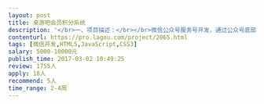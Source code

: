 ```yaml
---                
layout: post       
title: 桌游吧会员积分系统           
description: '</br>一、项目描述：</br></br>微信公众号服务号开发，通过公众号底部菜单进入相关页面，实现桌游吧会员注册，支付，加入游戏，游戏积分，战绩查询等功能</br></br>二、主要功能点：</br></br>微信登录注册、扫描二维码加入游戏、游戏积分、战绩查询、支付功能、优惠券/打折，分享朋友圈</br>需要有对应的WEB管理后台，实现基本的会员管理，二维码生成</br>'     
contenturl: https://pro.lagou.com/project/2065.html      
tags: [微信开发,HTML5,JavaScript,CSS3]            
salary: 5000-10000元          
publish_time: 2017-03-02 10:49:25         
review: 1755人                   
apply: 18人                   
recommend: 5人                   
time_range: 2-4周              
---                 
```

